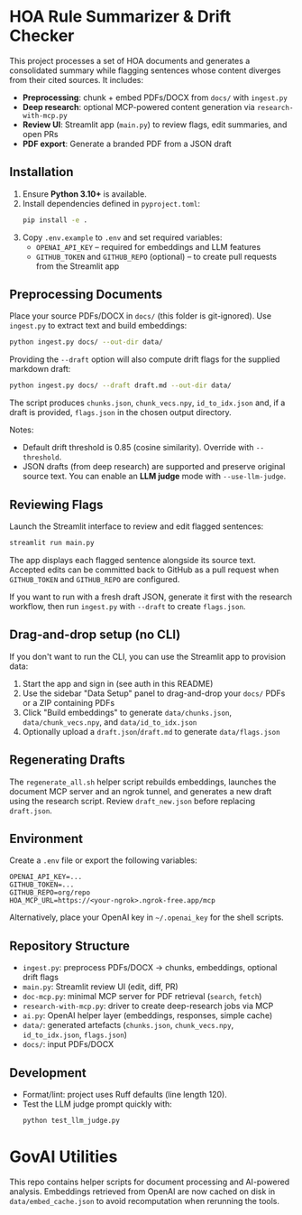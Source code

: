 # HOA Rule Summarizer & Drift Checker

This project processes a set of HOA documents and generates a consolidated summary while flagging sentences whose content diverges from their cited sources. It includes:

- **Preprocessing**: chunk + embed PDFs/DOCX from `docs/` with `ingest.py`
- **Deep research**: optional MCP-powered content generation via `research-with-mcp.py`
- **Review UI**: Streamlit app (`main.py`) to review flags, edit summaries, and open PRs
- **PDF export**: Generate a branded PDF from a JSON draft

## Installation
1. Ensure **Python 3.10+** is available.
2. Install dependencies defined in `pyproject.toml`:
   ```bash
   pip install -e .
   ```
3. Copy `.env.example` to `.env` and set required variables:
   - `OPENAI_API_KEY` – required for embeddings and LLM features
   - `GITHUB_TOKEN` and `GITHUB_REPO` (optional) – to create pull requests from the Streamlit app

## Preprocessing Documents
Place your source PDFs/DOCX in `docs/` (this folder is git-ignored). Use `ingest.py` to extract text and build embeddings:
```bash
python ingest.py docs/ --out-dir data/
```
Providing the `--draft` option will also compute drift flags for the supplied markdown draft:
```bash
python ingest.py docs/ --draft draft.md --out-dir data/
```
The script produces `chunks.json`, `chunk_vecs.npy`, `id_to_idx.json` and, if a draft is provided, `flags.json` in the chosen output directory.

Notes:
- Default drift threshold is 0.85 (cosine similarity). Override with `--threshold`.
- JSON drafts (from deep research) are supported and preserve original source text. You can enable an **LLM judge** mode with `--use-llm-judge`.

## Reviewing Flags
Launch the Streamlit interface to review and edit flagged sentences:
```bash
streamlit run main.py
```
The app displays each flagged sentence alongside its source text. Accepted edits can be committed back to GitHub as a pull request when `GITHUB_TOKEN` and `GITHUB_REPO` are configured.

If you want to run with a fresh draft JSON, generate it first with the research workflow, then run `ingest.py` with `--draft` to create `flags.json`.

## Drag-and-drop setup (no CLI)
If you don't want to run the CLI, you can use the Streamlit app to provision data:

1) Start the app and sign in (see auth in this README)
2) Use the sidebar "Data Setup" panel to drag-and-drop your `docs/` PDFs or a ZIP containing PDFs
3) Click "Build embeddings" to generate `data/chunks.json`, `data/chunk_vecs.npy`, and `data/id_to_idx.json`
4) Optionally upload a `draft.json`/`draft.md` to generate `data/flags.json`

## Regenerating Drafts
The `regenerate_all.sh` helper script rebuilds embeddings, launches the document MCP server and an ngrok tunnel, and generates a new draft using the research script. Review `draft_new.json` before replacing `draft.json`.

## Environment

Create a `.env` file or export the following variables:

```
OPENAI_API_KEY=...
GITHUB_TOKEN=...
GITHUB_REPO=org/repo
HOA_MCP_URL=https://<your-ngrok>.ngrok-free.app/mcp
```

Alternatively, place your OpenAI key in `~/.openai_key` for the shell scripts.

## Repository Structure

- `ingest.py`: preprocess PDFs/DOCX → chunks, embeddings, optional drift flags
- `main.py`: Streamlit review UI (edit, diff, PR)
- `doc-mcp.py`: minimal MCP server for PDF retrieval (`search`, `fetch`)
- `research-with-mcp.py`: driver to create deep-research jobs via MCP
- `ai.py`: OpenAI helper layer (embeddings, responses, simple cache)
- `data/`: generated artefacts (`chunks.json`, `chunk_vecs.npy`, `id_to_idx.json`, `flags.json`)
- `docs/`: input PDFs/DOCX

## Development

- Format/lint: project uses Ruff defaults (line length 120).
- Test the LLM judge prompt quickly with:
  ```bash
  python test_llm_judge.py
  ```

# GovAI Utilities

This repo contains helper scripts for document processing and AI-powered
analysis.  Embeddings retrieved from OpenAI are now cached on disk in
`data/embed_cache.json` to avoid recomputation when rerunning the tools.
